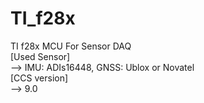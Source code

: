 # TI_f28x

TI f28x MCU For Sensor DAQ  
[Used Sensor]  
--> IMU: ADIs16448, GNSS: Ublox or Novatel  
[CCS version]  
--> 9.0
